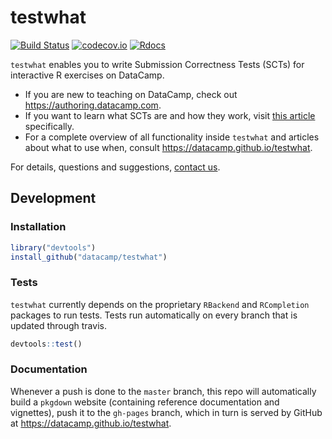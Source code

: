 # testwhat

[![Build Status](https://api.travis-ci.org/datacamp/testwhat.svg?branch=master)](https://travis-ci.org/datacamp/testwhat)
[![codecov.io](https://codecov.io/github/datacamp/testwhat/coverage.svg?branch=master)](https://codecov.io/github/datacamp/testwhat?branch=master)
[![Rdocs](http://www.rdocumentation.org/badges/version/testwhat)](http://www.rdocumentation.org/packages/testwhat)

`testwhat` enables you to write Submission Correctness Tests (SCTs) for interactive R exercises on DataCamp.

- If you are new to teaching on DataCamp, check out https://authoring.datacamp.com.
- If you want to learn what SCTs are and how they work, visit [this article](https://authoring.datacamp.com/courses/exercises/technical-details/sct.html) specifically.
- For a complete overview of all functionality inside `testwhat` and articles about what to use when, consult https://datacamp.github.io/testwhat.

For details, questions and suggestions, [contact us](mailto:content-engineering@datacamp.com).

## Development

### Installation

```R
library("devtools")
install_github("datacamp/testwhat")
```

### Tests

`testwhat` currently depends on the proprietary `RBackend` and `RCompletion` packages to run tests. Tests run automatically on every branch that is updated through travis.

```R
devtools::test()
```

### Documentation

Whenever a push is done to the `master` branch, this repo will automatically build a `pkgdown` website (containing reference documentation and vignettes), push it to the `gh-pages` branch, which in turn is served by GitHub at https://datacamp.github.io/testwhat.

